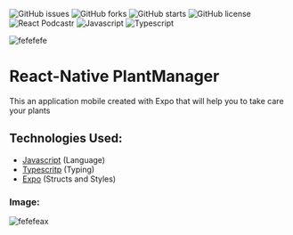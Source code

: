 ![GitHub issues](https://img.shields.io/github/issues/devbrabo/ReactNative-PlantManager)
![GitHub forks](https://img.shields.io/github/forks/devbrabo/ReactNative-PlantManager)
![GitHub starts](https://img.shields.io/github/stars/devbrabo/ReactNative-PlantManager)
![GitHub license](https://img.shields.io/github/license/devbrabo/ReactNative-PlantManager)
![React Podcastr](https://img.shields.io/badge/Expo-components-green)
![Javascript](https://img.shields.io/badge/Javascript-Language-yellow)
![Typescript](https://img.shields.io/badge/Typescript-Typing-blue)

![fefefefe](https://user-images.githubusercontent.com/48457700/116459591-66bb7f00-a83c-11eb-8c6e-9d691e04f0e0.png)

# React-Native PlantManager
This an application mobile created with Expo that will help you to take care your plants

## Technologies Used:
- [Javascript](https://developer.mozilla.org/pt-BR/docs/Web/JavaScript) (Language)
- [Typescritp](https://www.typescriptlang.org/) (Typing)
- [Expo](https://expo.io/) (Structs and Styles)

### Image:
![fefefeax](https://user-images.githubusercontent.com/48457700/116459608-7044e700-a83c-11eb-8272-d1b31f8b6bcd.png)
